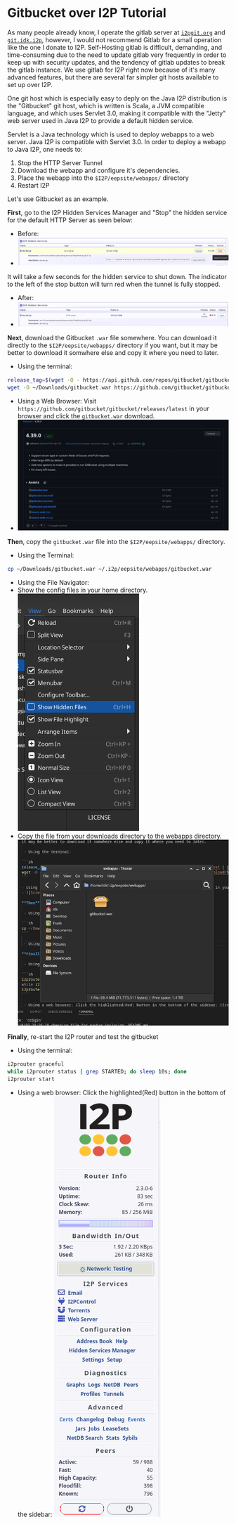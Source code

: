# Gitbucket over I2P Tutorial

As many people already know, I operate the gitlab server at [`i2pgit.org`](https://i2pgit.org) and [`git.idk.i2p`](http://git.idk.i2p), however, I would not recommend Gitlab for a small operation like the one I donate to I2P. Self-Hosting gitlab is difficult, demanding, and time-consuming due to the need to update gitlab very frequently in order to keep up with security updates, and the tendency of gitlab updates to break the gitlab instance. We use gitlab for I2P right now because of it's many advanced features, but there are several far simpler git hosts available to set up over I2P.

One git host which is especially easy to deply on the Java I2P distribution is the "Gitbucket" git host, which is written is Scala, a JVM compatible language, and which uses Servlet 3.0, making it compatible with the "Jetty" web server used in Java I2P to provide a default hidden service.

Servlet is a Java technology which is used to deploy webapps to a web server. Java I2P is compatible with Servlet 3.0. In order to deploy a webapp to Java I2P, one needs to:

 1. Stop the HTTP Server Tunnel
 2. Download the webapp and configure it's dependencies.
 3. Place the webapp into the `$I2P/eepsite/webapps/` directory
 4. Restart I2P

Let's use Gitbucket as an example.

**First**, go to the I2P Hidden Services Manager and "Stop" the hidden service for the default HTTP Server as seen below:

- Before:
- ![Before](step-0-0.png)

It will take a few seconds for the hidden service to shut down. The indicator to the left of the stop button will turn red when the tunnel is fully stopped.

- After:
- ![After](step-0-1.png)

**Next**, download the Gitbucket `.war` file somewhere. You can download it directly to the `$I2P/eepsite/webapps/` directory if you want, but it may be better to download it somwhere else and copy it where you need to later.

 - Using the terminal:

```sh
release_tag=$(wget -O - https://api.github.com/repos/gitbucket/gitbucket/releases/latest | jq -r ".tag_name")
wget -O ~/Downloads/gitbucket.war https://github.com/gitbucket/gitbucket/releases/download/$release_tag/gitbucket.war
```

- Using a Web Browser: Visit `https://github.com/gitbucket/gitbucket/releases/latest` in your browser and click the `gitbucket.war` download.
- ![Screenshot](gitbucket_github.png)

**Then**, copy the `gitbucket.war` file into the `$I2P/eepsite/webapps/` directory.

 - Using the Terminal:

```sh
cp ~/Downloads/gitbucket.war ~/.i2p/eepsite/webapps/gitbucket.war
```

- Using the File Navigator:
- Show the config files in your home directory. ![Show hidden files](showhidden.png)
- Copy the file from your downloads directory to the webapps directory. ![Final webapps](hidden.png)

**Finally**, re-start the I2P router and test the gitbucket

 - Using the terminal:

```sh
i2prouter graceful
while i2prouter status | grep STARTED; do sleep 10s; done
i2prouter start
```

 - Using a web browser: Click the highlighted(Red) button in the bottom of the sidebar: ![restart](restart.png)

